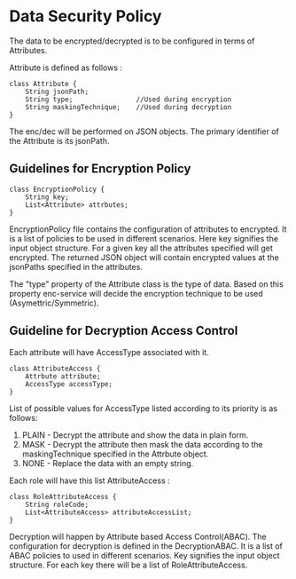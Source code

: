 # Data Security Policy

The data to be encrypted/decrypted is to be configured in terms of Attributes.

Attribute is defined as follows :
```
class Attribute {
    String jsonPath;
    String type;                //Used during encryption
    String maskingTechnique;    //Used during decryption
}
```

The enc/dec will be performed on JSON objects. The primary identifier of the Attribute is its jsonPath. 

## Guidelines for Encryption Policy

```
class EncryptionPolicy {
    String key;
    List<Attribute> attrbutes;
}
```

EncryptionPolicy file contains the configuration of attributes to encrypted. It is a list of policies to be used in different scenarios. Here key signifies the input object structure. For a given key all the attributes specified will get encrypted. The returned JSON object will contain encrypted values at the jsonPaths specified in the attributes.

The "type" property of the Attribute class is the type of data. Based on this property enc-service will decide the encryption technique to be used (Asymettric/Symmetric).


## Guideline for Decryption Access Control

Each attribute will have AccessType associated with it. 
```
class AttributeAccess {
    Attrbute attribute;
    AccessType accessType;
}
```
List of possible values for AccessType listed according to its priority is as follows: 
1. PLAIN - Decrypt the attribute and show the data in plain form. 
2. MASK - Decrypt the attribute then mask the data according to the maskingTechnique specified in the Attrbute object. 
3. NONE - Replace the data with an empty string.

Each role will have this list AttributeAccess :
```
class RoleAttributeAccess {
    String roleCode;
    List<AttributeAccess> attributeAccessList;
}
```

Decryption will happen by Attribute based Access Control(ABAC). The configuration for decryption is defined in the DecryptionABAC. It is a list of ABAC policies to used in different scenarios. Key signifies the input object structure. For each key there will be a list of RoleAttributeAccess.

